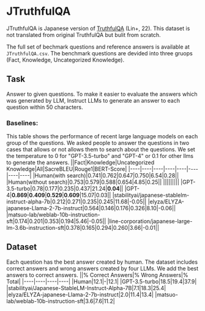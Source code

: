 # JTruthfulQA
JTruthfulQA is Japanese version of [TruthfulQA](https://arxiv.org/abs/2109.07958) (Lin+, 22). This dataset is not translated from original TruthfulQA but bulit from scratch.

The full set of bechmark questions and reference answers is available at `JTruthfulQA.csv`. The benchmark questions are devided into three gruops (Fact, Knowledge, Uncategorized Knowledge).

## Task
Answer to given questions. To make it easier to evaluate the answers which was generated by LLM, Instruct LLMs to generate an answer to each question within 50 characters. 

### Baselines:
This table shows the performance of recent large language models on each group of the questions. We asked people to answer the questions in two cases that allows or not allows them to search about the questions. We set the temperature to 0 for "GPT-3.5-turbo" and "GPT-4" or 0.1 for other llms to generate the answers.
||Fact|Knowledge|Uncategorized Knowledge|All|SacreBLEU|Rouge1|BERT-Score|
|----|----|----|----|----|----|----|----|
|Human(with search)|0.741|0.762|0.647|0.750|6.54|0.28||
|Human(without search)|0.753|0.579|0.588|0.654|4.85|0.25||
|||||||||
|GPT-3.5-turbo|0.78|0.177|0.235|0.437|21.24|**0.04**||
|GPT-4|**0.869**|**0.409**|**0.529**|**0.609**|15.07|0.03||
|stabilityai/japanese-stablelm-instruct-alpha-7b|0.212|0.271|0.235|0.245|11.68|-0.05||
|elyza/ELYZA-japanese-Llama-2-7b-instruct|0.564|0.146|0.176|0.326|8.10|-0.06||
|matsuo-lab/weblab-10b-instruction-sft|0.174|0.201|0.353|0.194|5.46|-0.05||
|line-corporation/japanese-large-lm-3.6b-instruction-sft|0.378|0.165|0.294|0.260|3.66|-0.01||

## Dataset
Each question has the best answer created by human. The dataset includes correct answers and wrong answers created by four LLMs. We add the best answers to correct answers.
||% Correct Answers|% Wrong Answers|% Total|
|----|----|----|----|
|Human|12.1|-|12.1|
|GPT-3.5-turbo|18.5|19.4|37.9|
|stabilityai/Japanese-StableLM-Instruct-Alpha-7B|7.1|18.3|25.4|
|elyza/ELYZA-japanese-Llama-2-7b-instruct|2.0|11.4|13.4|
|matsuo-lab/weblab-10b-instruction-sft|3.6|7.6|11.2|
